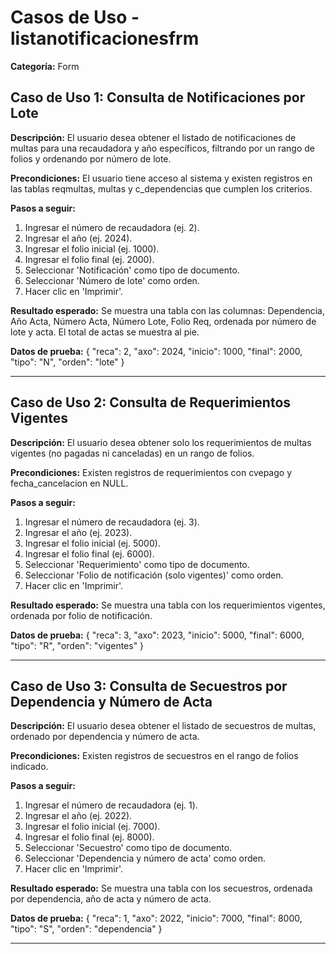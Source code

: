 # Casos de Uso - listanotificacionesfrm

**Categoría:** Form

## Caso de Uso 1: Consulta de Notificaciones por Lote

**Descripción:** El usuario desea obtener el listado de notificaciones de multas para una recaudadora y año específicos, filtrando por un rango de folios y ordenando por número de lote.

**Precondiciones:**
El usuario tiene acceso al sistema y existen registros en las tablas reqmultas, multas y c_dependencias que cumplen los criterios.

**Pasos a seguir:**
1. Ingresar el número de recaudadora (ej. 2).
2. Ingresar el año (ej. 2024).
3. Ingresar el folio inicial (ej. 1000).
4. Ingresar el folio final (ej. 2000).
5. Seleccionar 'Notificación' como tipo de documento.
6. Seleccionar 'Número de lote' como orden.
7. Hacer clic en 'Imprimir'.

**Resultado esperado:**
Se muestra una tabla con las columnas: Dependencia, Año Acta, Número Acta, Número Lote, Folio Req, ordenada por número de lote y acta. El total de actas se muestra al pie.

**Datos de prueba:**
{ "reca": 2, "axo": 2024, "inicio": 1000, "final": 2000, "tipo": "N", "orden": "lote" }

---

## Caso de Uso 2: Consulta de Requerimientos Vigentes

**Descripción:** El usuario desea obtener solo los requerimientos de multas vigentes (no pagadas ni canceladas) en un rango de folios.

**Precondiciones:**
Existen registros de requerimientos con cvepago y fecha_cancelacion en NULL.

**Pasos a seguir:**
1. Ingresar el número de recaudadora (ej. 3).
2. Ingresar el año (ej. 2023).
3. Ingresar el folio inicial (ej. 5000).
4. Ingresar el folio final (ej. 6000).
5. Seleccionar 'Requerimiento' como tipo de documento.
6. Seleccionar 'Folio de notificación (solo vigentes)' como orden.
7. Hacer clic en 'Imprimir'.

**Resultado esperado:**
Se muestra una tabla con los requerimientos vigentes, ordenada por folio de notificación.

**Datos de prueba:**
{ "reca": 3, "axo": 2023, "inicio": 5000, "final": 6000, "tipo": "R", "orden": "vigentes" }

---

## Caso de Uso 3: Consulta de Secuestros por Dependencia y Número de Acta

**Descripción:** El usuario desea obtener el listado de secuestros de multas, ordenado por dependencia y número de acta.

**Precondiciones:**
Existen registros de secuestros en el rango de folios indicado.

**Pasos a seguir:**
1. Ingresar el número de recaudadora (ej. 1).
2. Ingresar el año (ej. 2022).
3. Ingresar el folio inicial (ej. 7000).
4. Ingresar el folio final (ej. 8000).
5. Seleccionar 'Secuestro' como tipo de documento.
6. Seleccionar 'Dependencia y número de acta' como orden.
7. Hacer clic en 'Imprimir'.

**Resultado esperado:**
Se muestra una tabla con los secuestros, ordenada por dependencia, año de acta y número de acta.

**Datos de prueba:**
{ "reca": 1, "axo": 2022, "inicio": 7000, "final": 8000, "tipo": "S", "orden": "dependencia" }

---

